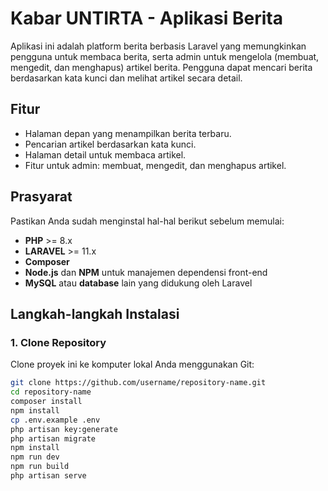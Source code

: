 # Kabar UNTIRTA - Aplikasi Berita

Aplikasi ini adalah platform berita berbasis Laravel yang memungkinkan pengguna untuk membaca berita, serta admin untuk mengelola (membuat, mengedit, dan menghapus) artikel berita. Pengguna dapat mencari berita berdasarkan kata kunci dan melihat artikel secara detail.

## Fitur
- Halaman depan yang menampilkan berita terbaru.
- Pencarian artikel berdasarkan kata kunci.
- Halaman detail untuk membaca artikel.
- Fitur untuk admin: membuat, mengedit, dan menghapus artikel.

## Prasyarat
Pastikan Anda sudah menginstal hal-hal berikut sebelum memulai:

- **PHP** >= 8.x
- **LARAVEL** >= 11.x
- **Composer**
- **Node.js** dan **NPM** untuk manajemen dependensi front-end
- **MySQL** atau **database** lain yang didukung oleh Laravel

## Langkah-langkah Instalasi

### 1. Clone Repository
Clone proyek ini ke komputer lokal Anda menggunakan Git:

```bash
git clone https://github.com/username/repository-name.git
cd repository-name
composer install
npm install
cp .env.example .env
php artisan key:generate
php artisan migrate
npm install
npm run dev
npm run build
php artisan serve
